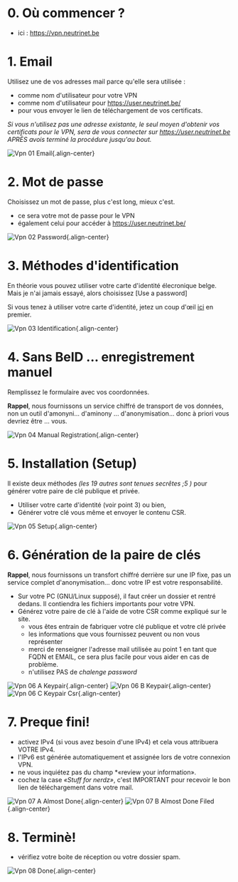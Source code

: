 # 0. Où commencer ?

- ici : https://vpn.neutrinet.be

# 1. Email

Utilisez une de vos adresses mail parce qu'elle sera utilisée :

- comme nom d'utilisateur pour votre VPN
- comme nom d'utilisateur pour https://user.neutrinet.be/
- pour vous envoyer le lien de téléchargement de vos certificats.


*Si vous n'utilisez pas une adresse existante, le seul moyen d'obtenir vos certificats pour le VPN, sera de vous connecter sur https://user.neutrinet.be APRÈS avois terminé la procédure jusqu'au bout.*

![Vpn 01 Email](/uploads/vpn/vpn-01-email.png "Vpn 01 Email"){.align-center}


# 2. Mot de passe 

Choisissez un mot de passe, plus c'est long, mieux c'est.

- ce sera votre mot de passe pour le VPN
- également celui pour accéder à https://user.neutrinet.be/

![Vpn 02 Password](/uploads/vpn/vpn-02-password.png "Vpn 02 Password"){.align-center}

# 3. Méthodes d'identification

En théorie vous pouvez utiliser votre carte d'identité élecronique belge.  Mais je n'ai jamais essayé, alors choisissez [Use a password]


Si vous tenez à utiliser votre carte d'identité, jetez un coup d'œil [ici](https://eid.belgium.be/fr) en premier.

![Vpn 03 Identification](/uploads/vpn/vpn-03-identification.png "Vpn 03 Identification"){.align-center}

# 4. Sans BeID ... enregistrement manuel

Remplissez le formulaire avec vos coordonnées.

**Rappel**, nous fournissons un service chiffré de transport de vos données, non un outil d'amonyni... d'aminony ... d'anonymisation... donc à priori vous devriez être ... vous.

![Vpn 04 Manual Registration](/uploads/vpn/vpn-04-manual-registration.png "Vpn 04 Manual Registration"){.align-center}
# 5. Installation (Setup)

Il existe deux méthodes *(les 19 autres sont tenues secrêtes ;5 )* pour générer votre paire de clé publique et privée.

- Utiliser votre carte d'identité (voir point 3) ou bien, 
- Générer votre clé vous même et envoyer le contenu CSR.

![Vpn 05 Setup](/uploads/vpn/vpn-05-setup.png "Vpn 05 Setup"){.align-center}

# 6. Génération de la paire de clés

**Rappel**, nous fournissons un transfort chiffré derrière sur une IP fixe, pas un service complet d'anonymisation... donc votre IP est votre responsabilité.

- Sur votre PC (GNU/Linux supposé), il faut créer un dossier et rentré dedans.  Il contiendra les fichiers importants pour votre VPN.
- Générez votre paire de clé à l'aide de votre CSR comme expliqué sur le site.
  - vous êtes entrain de fabriquer votre clé publique et votre clé privée
  - les informations que vous fournissez peuvent ou non vous représenter
  - merci de renseigner l'adresse mail utilisée au point 1 en tant que FQDN et EMAIL, ce sera plus facile pour vous aider en cas de problème.
  - n'utilisez PAS de *chalenge password* 

![Vpn 06 A Keypair](/uploads/vpn/vpn-06-a-keypair.png "Vpn 06 A Keypair"){.align-center}
![Vpn 06 B Keypair](/uploads/vpn/vpn-06-b-keypair.png "Vpn 06 B Keypair"){.align-center}
![Vpn 06 C Keypair Csr](/uploads/vpn/vpn-06-c-keypair-csr.png "Vpn 06 C Keypair Csr"){.align-center}

# 7. Preque fini!

- activez IPv4 (si vous avez besoin d'une IPv4) et cela vous attribuera VOTRE IPv4.
- l'IPv6 est générée automatiquement et assignée lors de votre connexion VPN.
- ne vous inquiétez pas du champ *«review your information».
- cochez la case *«Stuff for nerdz»*, c'est IMPORTANT pour recevoir le bon lien de téléchargement dans votre mail.

![Vpn 07 A Almost Done](/uploads/vpn/vpn-07-a-almost-done.png "Vpn 07 A Almost Done"){.align-center}
![Vpn 07 B Almost Done Filed](/uploads/vpn/vpn-07-b-almost-done-filed.png "Vpn 07 B Almost Done Filed"){.align-center}

# 8.  Terminè!

- vérifiez votre boite de réception ou votre dossier spam.

![Vpn 08 Done](/uploads/vpn/vpn-08-done.png "Vpn 08 Done"){.align-center}